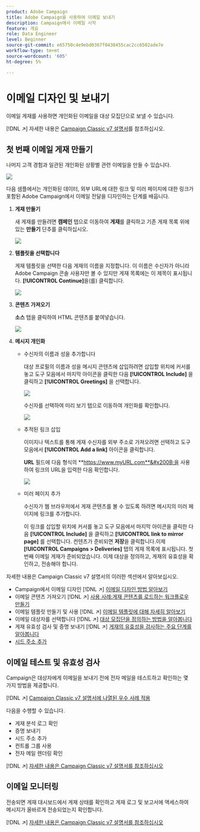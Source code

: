```yaml
---
product: Adobe Campaign
title: Adobe Campaign을 사용하여 이메일 보내기
description: Campaign에서 이메일 시작
feature: 개요
role: Data Engineer
level: Beginner
source-git-commit: e65750c4e9ebd0367f0430455cac2cc6502ade7e
workflow-type: tm+mt
source-wordcount: '605'
ht-degree: 5%

---
```


# 이메일 디자인 및 보내기

이메일 게재를 사용하면 개인화된 이메일을 대상 모집단으로 보낼 수 있습니다.

[!DNL :arrow_upper_right:] 자세한 내용은  [Campaign Classic v7 설명서](https://experienceleague.adobe.com/docs/campaign-classic/using/sending-messages/sending-emails/about-email-channel.html)를 참조하십시오.

## 첫 번째 이메일 게재 만들기

나머지 고객 경험과 일관된 개인화된 상황별 관련 이메일을 만들 수 있습니다.

![](assets/new-email-content.png)


다음 샘플에서는 개인화된 데이터, 외부 URL에 대한 링크 및 미러 페이지에 대한 링크가 포함된 Adobe Campaign에서 이메일 전달을 디자인하는 단계를 배웁니다.

1. **게재 만들기**

   새 게재를 만들려면 **캠페인** 탭으로 이동하여 **게재**&#x200B;를 클릭하고 기존 게재 목록 위에 있는 **만들기** 단추를 클릭하십시오.

   ![](assets/delivery_step_1.png)

1. **템플릿을 선택합니다**

   게재 템플릿을 선택한 다음 게재의 이름을 지정합니다. 이 이름은 수신자가 아니라 Adobe Campaign 콘솔 사용자만 볼 수 있지만 게재 목록에는 이 제목이 표시됩니다. **[!UICONTROL Continue]**&#x200B;을(를) 클릭합니다.

   ![](assets/dce_delivery_model.png)

1. **콘텐츠 가져오기**

   **소스** 탭을 클릭하여 HTML 콘텐츠를 붙여넣습니다.

   ![](assets/paste-content.png)


1. **메시지 개인화**


   * 수신자의 이름과 성을 추가합니다

      대상 프로필의 이름과 성을 메시지 콘텐츠에 삽입하려면 삽입할 위치에 커서를 놓고 도구 모음에서 마지막 아이콘을 클릭한 다음 **[!UICONTROL Include]** 을 클릭하고 **[!UICONTROL Greetings]** 을 선택합니다.

      ![](assets/include-greetings.png)

      수신자를 선택하여 미리 보기 탭으로 이동하여 개인화를 확인합니다.

      ![](assets/perso-check.png)

   * 추적된 링크 삽입

      이미지나 텍스트를 통해 게재 수신자를 외부 주소로 가져오려면 선택하고 도구 모음에서 **[!UICONTROL Add a link]** 아이콘을 클릭합니다.

      **URL** 필드에 다음 형식의 **https://www.myURL.com**&#x200B;을 사용하여 링크의 URL을 입력한 다음 확인합니다.

      ![](assets/add-a-link.png)

   * 미러 페이지 추가

      수신자가 웹 브라우저에서 게재 콘텐츠를 볼 수 있도록 하려면 메시지의 미러 페이지에 링크를 추가합니다.

      이 링크를 삽입할 위치에 커서를 놓고 도구 모음에서 마지막 아이콘을 클릭한 다음 **[!UICONTROL Include]** 을 클릭하고 **[!UICONTROL link to mirror page]** 를 선택합니다.
   컨텐츠가 준비되면 **저장**&#x200B;을 클릭합니다.이제 **[!UICONTROL Campaigns > Deliveries]** 탭의 게재 목록에 표시됩니다. 첫 번째 이메일 게재가 준비되었습니다. 이제 대상을 정의하고, 게재의 유효성을 확인하고, 전송해야 합니다.


자세한 내용은 Campaign Classic v7 설명서의 이러한 섹션에서 알아보십시오.

* Campaign에서 이메일 디자인
   [!DNL :arrow_upper_right:] [이메일 디자인 방법 알아보기](https://experienceleague.adobe.com/docs/campaign-classic/using/sending-messages/sending-emails/defining-the-email-content.html)
* 이메일 콘텐츠 가져오기
   [!DNL :arrow_upper_right:] [사용 사례:게재 콘텐츠를 로드하는 워크플로우 만들기](https://experienceleague.adobe.com/docs/campaign-classic/using/automating-with-workflows/use-cases/deliveries/loading-delivery-content.html)
* 이메일 템플릿 만들기 및 사용
   [!DNL :arrow_upper_right:] [이메일 템플릿에 대해 자세히 알아보기](https://experienceleague.adobe.com/docs/campaign-classic/using/sending-messages/using-delivery-templates/about-templates.html?lang=ko)
* 이메일 대상자를 선택합니다
   [!DNL :arrow_upper_right:] [대상 모집단을 정의하는 방법을 알아봅니다](https://experienceleague.adobe.com/docs/campaign-classic/using/sending-messages/key-steps-when-creating-a-delivery/steps-defining-the-target-population.html)
* 게재 유효성 검사 및 증명 보내기
   [!DNL :arrow_upper_right:] [게재의 유효성을 검사하는 주요 단계를 알아봅니다](https://experienceleague.adobe.com/docs/campaign-classic/using/sending-messages/key-steps-when-creating-a-delivery/steps-validating-the-delivery.html)
* [시드 주소 추가](https://experienceleague.adobe.com/docs/campaign-classic/using/sending-messages/using-seed-addresses/about-seed-addresses.html)

## 이메일 테스트 및 유효성 검사

Campaign은 대상자에게 이메일을 보내기 전에 전자 메일을 테스트하고 확인하는 몇 가지 방법을 제공합니다.

[!DNL :arrow_upper_right:] [Campaign Classic v7 설명서에 나열된 우수 사례 적용](https://experienceleague.adobe.com/docs/campaign-classic/using/sending-messages/key-steps-when-creating-a-delivery/delivery-bestpractices/check-before-sending.html)

다음을 수행할 수 있습니다.

* 게재 분석 로그 확인
* 증명 보내기
* 시드 주소 추가
* 컨트롤 그룹 사용
* 전자 메일 렌더링 확인

[!DNL :arrow_upper_right:] [자세한 내용은 Campaign Classic v7 설명서를 참조하십시오](https://experienceleague.adobe.com/docs/campaign-classic/using/sending-messages/key-steps-when-creating-a-delivery/steps-validating-the-delivery.html)

## 이메일 모니터링

전송되면 게재 대시보드에서 게재 상태를 확인하고 게재 로그 및 보고서에 액세스하여 메시지가 올바르게 전송되었는지 확인합니다.

[!DNL :arrow_upper_right:] [자세한 내용은 Campaign Classic v7 설명서를 참조하십시오](https://experienceleague.adobe.com/docs/campaign-classic/using/sending-messages/key-steps-when-creating-a-delivery/delivery-bestpractices/track-and-monitor.html)

